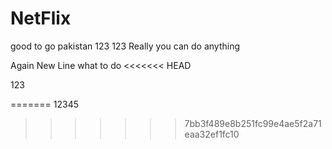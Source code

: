 # NetFlix
good to go
pakistan 123
123
Really you can do anything

Again New Line what to do
<<<<<<< HEAD

123

=======
12345
>>>>>>> 7bb3f489e8b251fc99e4ae5f2a71eaa32ef1fc10
